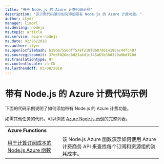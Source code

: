 ```yaml
---
title: "用于 Node.js 的 Azure 计费代码示例"
description: "该示例代码演示如何添加带有 Node.js 的 Azure 计费功能。"
author: ityer
manager: limorl
ms.devlang: nodejs
ms.topic: article
ms.service: azure-nodejs
ms.date: 02/26/2018
ms.author: ityer
ms.openlocfilehash: b19ba7556dff578f210f0b07d614196ac44fc407
ms.sourcegitcommit: 37edf026ed6d21abd1cf45a65b3b0329a8bdf18d
ms.translationtype: HT
ms.contentlocale: zh-CN
ms.lasthandoff: 03/08/2018
---
```

# <a name="azure-billing-with-nodejs-code-samples"></a>带有 Node.js 的 Azure 计费代码示例

下面的代码示例说明了如何添加带有 Node.js 的 Azure 计费功能。

如需其他任务的代码，可以浏览 [Azure Node.js 示例](https://azure.microsoft.com/resources/samples/?term=nodejs)的完整列表。

| | |
|---|---|
| **Azure Functions** ||
| [用于计算订阅成本的 Node.js Azure 函数](https://azure.microsoft.com/resources/samples/consumption-cost-node/) | 该 Node.js Azure 函数演示如何使用 Azure 计费商务 API 来查找每个订阅和资源组的消耗成本。 |

